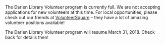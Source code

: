 The Darien Library Volunteer program is currently full. We are not accepting applications for new volunteers at this time. For local opportunities, please check out our friends at [VolunteerSquare](https://dar.to/2j4irWZ "VolunteerSquare") – they have a lot of amazing volunteer positions available!
 
The Darien Library Volunteer program will resume March 31, 2018. Check back for details then!